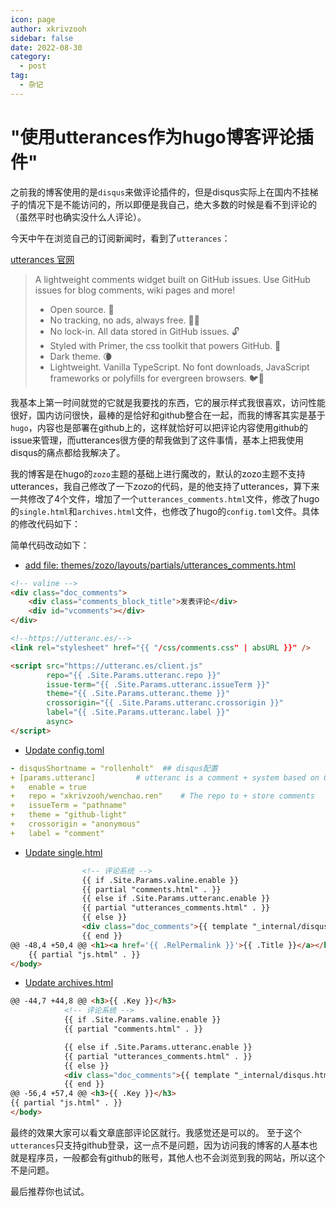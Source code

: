 ```yaml
---
icon: page
author: xkrivzooh
sidebar: false
date: 2022-08-30
category:
  - post
tag:
  - 杂记
---
```


# "使用utterances作为hugo博客评论插件"

之前我的博客使用的是`disqus`来做评论插件的，但是disqus实际上在国内不挂梯子的情况下是不能访问的，所以即便是我自己，绝大多数的时候是看不到评论的（虽然平时也确实没什么人评论）。

今天中午在浏览自己的订阅新闻时，看到了`utterances`：

[utterances 官网](https://utteranc.es/)

> A lightweight comments widget built on GitHub issues. Use GitHub issues for blog comments, wiki pages and more!
> - Open source. 🙌
> - No tracking, no ads, always free. 📡🚫
> - No lock-in. All data stored in GitHub issues. 🔓
> - Styled with Primer, the css toolkit that powers GitHub. 💅
> - Dark theme. 🌘
> - Lightweight. Vanilla TypeScript. No font downloads, JavaScript frameworks or polyfills for evergreen browsers. 🐦🌲

我基本上第一时间就觉的它就是我要找的东西，它的展示样式我很喜欢，访问性能很好，国内访问很快，最棒的是恰好和github整合在一起，而我的博客其实是基于`hugo`，内容也是部署在github上的，这样就恰好可以把评论内容使用github的issue来管理，而utterances很方便的帮我做到了这件事情，基本上把我使用disqus的痛点都给我解决了。

我的博客是在hugo的`zozo`主题的基础上进行魔改的，默认的zozo主题不支持utterances，我自己修改了一下zozo的代码，是的他支持了utterances，算下来一共修改了4个文件，增加了一个`utterances_comments.html`文件，修改了hugo的`single.html`和`archives.html`文件，也修改了hugo的`config.toml`文件。具体的修改代码如下：


简单代码改动如下：

- [add file: themes/zozo/layouts/partials/utterances_comments.html](https://github.com/xkrivzooh/wenchao.ren/commit/d81d5ba06fed5001a19463f157d6ea6f9b642356)

```html
<!-- valine -->
<div class="doc_comments">
    <div class="comments_block_title">发表评论</div>
    <div id="vcomments"></div>
</div>

<!--https://utteranc.es/-->
<link rel="stylesheet" href="{{ "/css/comments.css" | absURL }}" />

<script src="https://utteranc.es/client.js"
        repo="{{ .Site.Params.utteranc.repo }}"
        issue-term="{{ .Site.Params.utteranc.issueTerm }}"
        theme="{{ .Site.Params.utteranc.theme }}"
        crossorigin="{{ .Site.Params.utteranc.crossorigin }}"
        label="{{ .Site.Params.utteranc.label }}"
        async>
</script>
```
- [Update config.toml](https://github.com/xkrivzooh/wenchao.ren/commit/f8468205fe5061e857fea54185814fd34155015d)
```yml
- disqusShortname = "rollenholt"  ## disqus配置
+ [params.utteranc]         # utteranc is a comment + system based on GitHub issues. see https://utteranc.+ es
+   enable = true
+   repo = "xkrivzooh/wenchao.ren"    # The repo to + store comments
+   issueTerm = "pathname"
+   theme = "github-light"
+   crossorigin = "anonymous"
+   label = "comment"
```

- [Update single.html](https://github.com/xkrivzooh/wenchao.ren/commit/374d6a73b288f50efeb25cbb8a2d878c743e33d1)
```html
                <!-- 评论系统 -->
                {{ if .Site.Params.valine.enable }}
                {{ partial "comments.html" . }}
                {{ else if .Site.Params.utteranc.enable }}
                {{ partial "utterances_comments.html" . }}
                {{ else }}
                <div class="doc_comments">{{ template "_internal/disqus.html" . }}</div>
                {{ end }}
@@ -48,4 +50,4 @@ <h1><a href='{{ .RelPermalink }}'>{{ .Title }}</a></h1>
    {{ partial "js.html" . }}
</body>
```

- [Update archives.html](https://github.com/xkrivzooh/wenchao.ren/commit/093da8293433b7fd240d7a2321897f71c93a4e9b)
```html
@@ -44,7 +44,8 @@ <h3>{{ .Key }}</h3>
            <!-- 评论系统 -->
            {{ if .Site.Params.valine.enable }}
            {{ partial "comments.html" . }}

            {{ else if .Site.Params.utteranc.enable }}
            {{ partial "utterances_comments.html" . }}
            {{ else }}
            <div class="doc_comments">{{ template "_internal/disqus.html" . }}</div>
            {{ end }}
@@ -56,4 +57,4 @@ <h3>{{ .Key }}</h3>
{{ partial "js.html" . }}
</body>

```

最终的效果大家可以看文章底部评论区就行。我感觉还是可以的。
至于这个`utterances`只支持github登录，这一点不是问题，因为访问我的博客的人基本也就是程序员，一般都会有github的账号，其他人也不会浏览到我的网站，所以这个不是问题。

最后推荐你也试试。

<!-- @include: ../scaffolds/post_footer.md -->
